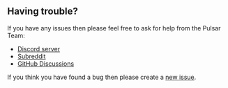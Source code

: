 ## Having trouble?

If you have any issues then please feel free to ask for help from the Pulsar Team:

- [Discord server](https://discord.gg/7aEbB9dGRT)
- [Subreddit](https://www.reddit.com/r/pulsaredit/)
- [GitHub Discussions](https://github.com/pulsar-edit/pulsar/discussions)

If you think you have found a bug then please create a
[new issue](https://github.com/pulsar-edit/pulsar/issues).
